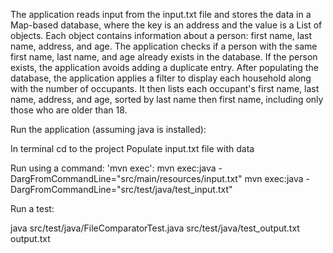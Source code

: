 The application reads input from the input.txt file and stores the data in a Map-based database, where the key is an address and the value is a List of objects. Each object contains information about a person: first name, last name, address, and age. The application checks if a person with the same first name, last name, and age already exists in the database. If the person exists, the application avoids adding a duplicate entry. After populating the database, the application applies a filter to display each household along with the number of occupants. It then lists each occupant's first name, last name, address, and age, sorted by last name then first name, including only those who are older than 18.

Run the application (assuming java is installed):

In terminal cd to the project
Populate input.txt file with data

Run using a command: 'mvn exec':
mvn exec:java -DargFromCommandLine="src/main/resources/input.txt"
mvn exec:java -DargFromCommandLine="src/test/java/test_input.txt"


Run a test:

java src/test/java/FileComparatorTest.java src/test/java/test_output.txt output.txt
